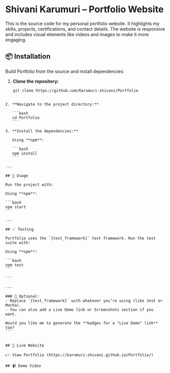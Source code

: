 # Shivani Karumuri – Portfolio Website

This is the source code for my personal portfolio website. It highlights my skills, projects, certifications, and contact details. The website is responsive and includes visual elements like videos and images to make it more engaging.


## 📦 Installation

Build Portfolio from the source and install dependencies:

1. **Clone the repository:**

   ```bash
   git clone https://github.com/Karumuri-shivani/Portfolio
````

2. **Navigate to the project directory:**

   ```bash
   cd Portfolio
   ```

3. **Install the dependencies:**

   Using **npm**:

   ```bash
   npm install
   ```

---

## 🚀 Usage

Run the project with:

Using **npm**:

```bash
npm start
```

---

## ✅ Testing

Portfolio uses the `{test_framework}` test framework. Run the test suite with:

Using **npm**:

```bash
npm test
```

```

---

### 🔧 Optional:
- Replace `{test_framework}` with whatever you’re using (like Jest or Mocha).
- You can also add a Live Demo link or Screenshots section if you want.

Would you like me to generate the **badges for a "Live Demo" link** too?
```


## 🔗 Live Website

👉 View Portfolio (https://karumuri-shivani.github.io/Portfolio/)

## 📹 Demo Video





